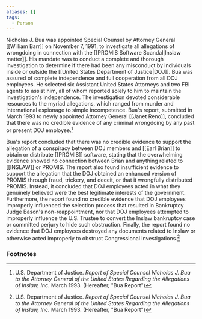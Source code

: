 ```yaml
---
aliases: []
tags:
  - Person
---
```

Nicholas J. Bua was appointed Special Counsel by Attorney General [[William Barr]] on November 7, 1991, to investigate all allegations of wrongdoing in connection with the [[PROMIS Software Scandal|Inslaw matter]]. His mandate was to conduct a complete and thorough investigation to determine if there had been any misconduct by individuals inside or outside the [[United States Department of Justice|DOJ]]. Bua was assured of complete independence and full cooperation from all DOJ employees. He selected six Assistant United States Attorneys and two FBI agents to assist him, all of whom reported solely to him to maintain the investigation's independence. The investigation devoted considerable resources to the myriad allegations, which ranged from murder and international espionage to simple incompetence. Bua's report, submitted in March 1993 to newly appointed Attorney General [[Janet Reno]], concluded that there was no credible evidence of any criminal wrongdoing by any past or present DOJ employee.[^1]

Bua's report concluded that there was no credible evidence to support the allegation of a conspiracy between DOJ members and [[Earl Brian]] to obtain or distribute [[PROMIS]] software, stating that the overwhelming evidence showed no connection between Brian and anything related to [[INSLAW]] or PROMIS. The report also found insufficient evidence to support the allegation that the DOJ obtained an enhanced version of PROMIS through fraud, trickery, and deceit, or that it wrongfully distributed PROMIS. Instead, it concluded that DOJ employees acted in what they genuinely believed were the best legitimate interests of the government. Furthermore, the report found no credible evidence that DOJ employees improperly influenced the selection process that resulted in Bankruptcy Judge Bason's non-reappointment, nor that DOJ employees attempted to improperly influence the U.S. Trustee to convert the Inslaw bankruptcy case or committed perjury to hide such obstruction. Finally, the report found no evidence that DOJ employees destroyed any documents related to Inslaw or otherwise acted improperly to obstruct Congressional investigations.[^1]

### Footnotes

[^1]: U.S. Department of Justice. *Report of Special Counsel Nicholas J. Bua to the Attorney General of the United States Regarding the Allegations of Inslaw, Inc.* March 1993. (Hereafter, "Bua Report")